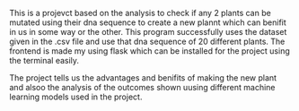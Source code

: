 This is a projevct based on the analysis to check if any 2 plants can be mutated using their dna sequence to create a new plannt which can benifit in us in some way or the other. This program successfully uses
the dataset given in the .csv file and use that dna sequence of 20 different plants. The frontend is made my using flask which can be installed for the project using the terminal easily.

The project tells us the advantages and benifits of making the new plant and alsoo the analysis of the outcomes shown uusing different machine learning models used in the project.
